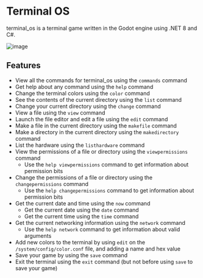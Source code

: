 # Terminal OS
terminal_os is a terminal game written in the Godot engine using .NET 8 and C#.

![image](https://github.com/user-attachments/assets/4d4f92c8-3938-4590-8a6f-7b5dafccfe3b)

## Features
- View all the commands for terminal_os using the `commands` command
- Get help about any command using the `help` command
- Change the terminal colors using the `color` command
- See the contents of the current directory using the `list` command
- Change your current directory using the `change` command
- View a file using the `view` command
- Launch the file editor and edit a file using the `edit` command
- Make a file in the current directory using the `makefile` command
- Make a directory in the current directory using the `makedirectory` command
- List the hardware using the `listhardware` command
- View the permissions of a file or directory using the `viewpermissions` command
    - Use the `help viewpermissions` command to get information about permission bits
- Change the permissions of a file or directory using the `changepermissions` command
    - Use the `help changepermissions` command to get information about permission bits
- Get the current date and time using the `now` command
    - Get the current date using the `date` command
    - Get the current time using the `time` command
- Get the current networking information using the `network` command
    - Use the `help network` command to get information about valid arguments
- Add new colors to the terminal by using `edit` on the `/system/config/color.conf` file, and adding a name and hex value
- Save your game by using the `save` command
- Exit the terminal using the `exit` command (but not before using `save` to save your game)